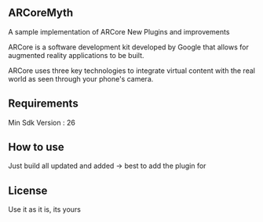 ## ARCoreMyth
A sample implementation of ARCore New Plugins and improvements

ARCore is a software development kit developed by Google that allows for augmented reality applications to be built.

ARCore uses three key technologies to integrate virtual content with the real world as seen through your phone's camera.

## Requirements  
Min Sdk Version : 26  

## How to use
Just build all updated and added -> best to add the plugin for 

## License

Use it as it is, its yours

    
